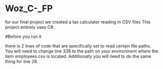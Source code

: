 # Woz_C-_FP
for our final project we created a tax calculator reading in CSV files
This project entirely uses C#.

#Before you run it

there is 2 lines of code that are specifically set to read certain file paths. You will need to change line 338 to the path on your environment where the item employees.csv is located.
Additionally you will need to do the same thing for line 28.
